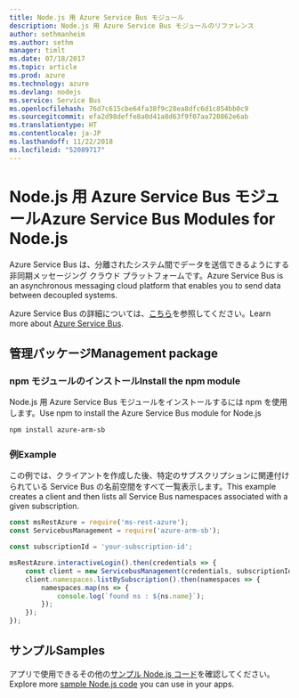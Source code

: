 ```yaml
---
title: Node.js 用 Azure Service Bus モジュール
description: Node.js 用 Azure Service Bus モジュールのリファレンス
author: sethmanheim
ms.author: sethm
manager: timlt
ms.date: 07/18/2017
ms.topic: article
ms.prod: azure
ms.technology: azure
ms.devlang: nodejs
ms.service: Service Bus
ms.openlocfilehash: 76d7c615cbe64fa38f9c28ea8dfc6d1c854bb0c9
ms.sourcegitcommit: efa2d98deffe8a0d41a8d63f9f07aa720862e6ab
ms.translationtype: HT
ms.contentlocale: ja-JP
ms.lasthandoff: 11/22/2018
ms.locfileid: "52089717"
---
```

# <a name="azure-service-bus-modules-for-nodejs"></a><span data-ttu-id="b0b62-103">Node.js 用 Azure Service Bus モジュール</span><span class="sxs-lookup"><span data-stu-id="b0b62-103">Azure Service Bus Modules for Node.js</span></span>

<span data-ttu-id="b0b62-104">Azure Service Bus は、分離されたシステム間でデータを送信できるようにする非同期メッセージング クラウド プラットフォームです。</span><span class="sxs-lookup"><span data-stu-id="b0b62-104">Azure Service Bus is an asynchronous messaging cloud platform that enables you to send data between decoupled systems.</span></span>

<span data-ttu-id="b0b62-105">Azure Service Bus の詳細については、[こちら](https://docs.microsoft.com/azure/service-bus-messaging/service-bus-messaging-overview)を参照してください。</span><span class="sxs-lookup"><span data-stu-id="b0b62-105">Learn more about [Azure Service Bus](https://docs.microsoft.com/azure/service-bus-messaging/service-bus-messaging-overview).</span></span>

## <a name="management-package"></a><span data-ttu-id="b0b62-106">管理パッケージ</span><span class="sxs-lookup"><span data-stu-id="b0b62-106">Management package</span></span>

### <a name="install-the-npm-module"></a><span data-ttu-id="b0b62-107">npm モジュールのインストール</span><span class="sxs-lookup"><span data-stu-id="b0b62-107">Install the npm module</span></span>

<span data-ttu-id="b0b62-108">Node.js 用 Azure Service Bus モジュールをインストールするには npm を使用します。</span><span class="sxs-lookup"><span data-stu-id="b0b62-108">Use npm to install the Azure Service Bus module for Node.js</span></span>

```bash
npm install azure-arm-sb
```

### <a name="example"></a><span data-ttu-id="b0b62-109">例</span><span class="sxs-lookup"><span data-stu-id="b0b62-109">Example</span></span>

<span data-ttu-id="b0b62-110">この例では、クライアントを作成した後、特定のサブスクリプションに関連付けられている Service Bus の名前空間をすべて一覧表示します。</span><span class="sxs-lookup"><span data-stu-id="b0b62-110">This example creates a client and then lists all Service Bus namespaces associated with a given subscription.</span></span>

```javascript
const msRestAzure = require('ms-rest-azure');
const ServicebusManagement = require('azure-arm-sb');

const subscriptionId = 'your-subscription-id';

msRestAzure.interactiveLogin().then(credentials => {
    const client = new ServicebusManagement(credentials, subscriptionId);
    client.namespaces.listBySubscription().then(namespaces => {
        namespaces.map(ns => {
            console.log(`found ns : ${ns.name}`);
        });
    });
});
```

## <a name="samples"></a><span data-ttu-id="b0b62-111">サンプル</span><span class="sxs-lookup"><span data-stu-id="b0b62-111">Samples</span></span>

<span data-ttu-id="b0b62-112">アプリで使用できるその他の[サンプル Node.js コード](https://azure.microsoft.com/resources/samples/?platform=nodejs)を確認してください。</span><span class="sxs-lookup"><span data-stu-id="b0b62-112">Explore more [sample Node.js code](https://azure.microsoft.com/resources/samples/?platform=nodejs) you can use in your apps.</span></span>
